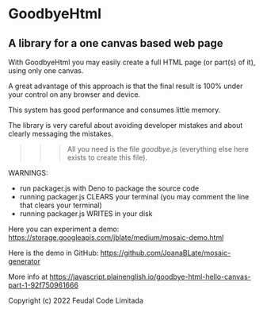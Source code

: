 
# GoodbyeHtml 
A library for a one canvas based web page 
-----------------------------------------


With GoodbyeHtml you may easily create a full HTML page (or part(s) of it), using only one canvas.
 
A great advantage of this approach is that the final result is 100% under your control on any browser and device.

This system has good performance and consumes little memory.

The library is very careful about avoiding developer mistakes and about clearly messaging the mistakes.

>>> All you need is the file *goodbye.js* (everything else here exists to create this file).


WARNINGS: 
- run packager.js with Deno to package the source code
- running packager.js CLEARS your terminal (you may comment the line that clears your terminal)
- running packager.js WRITES in your disk

Here you can experiment a demo: https://storage.googleapis.com/jblate/medium/mosaic-demo.html

Here is the demo in GitHub: https://github.com/JoanaBLate/mosaic-generator

More info at https://javascript.plainenglish.io/goodbye-html-hello-canvas-part-1-92f750961666



Copyright (c) 2022 Feudal Code Limitada

